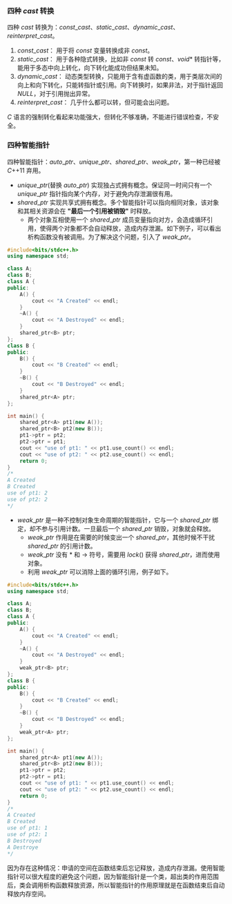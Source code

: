 ### 四种 $cast$ 转换
四种 $cast$ 转换为：$const\_cast、static\_cast、dynamic\_cast、reinterpret\_cast$。
1. $const\_cast：$ 用于将 $const$ 变量转换成非 $const$。
2. $static\_cast：$ 用于各种隐式转换，比如非 $const$ 转 $const$、$void*$ 转指针等，能用于多态中向上转化，向下转化能成功但结果未知。
3. $dynamic\_cast：$ 动态类型转换，只能用于含有虚函数的类，用于类层次间的向上和向下转化，只能转指针或引用。向下转换时，如果非法，对于指针返回 $NULL$，对于引用抛出异常。
4. $reinterpret\_cast：$ 几乎什么都可以转，但可能会出问题。

$C$ 语言的强制转化看起来功能强大，但转化不够准确，不能进行错误检查，不安全。

### 四种智能指针
四种智能指针：$auto\_ptr、unique\_ptr、shared\_ptr、weak\_ptr$，第一种已经被 $C$++11 弃用。
- $unique\_ptr$(替换 $auto\_ptr$) 实现独占式拥有概念。保证同一时间只有一个 $unique\_ptr$ 指针指向某个内存，对于避免内存泄漏很有用。
- $shared\_ptr$ 实现共享式拥有概念。多个智能指针可以指向相同对象，该对象和其相关资源会在 **"最后一个引用被销毁"** 时释放。
  - 两个对象互相使用一个 $shared\_ptr$ 成员变量指向对方，会造成循环引用，使得两个对象都不会自动释放，造成内存泄漏。如下例子，可以看出析构函数没有被调用。为了解决这个问题，引入了 $weak\_ptr$。

```cpp
#include<bits/stdc++.h>
using namespace std;

class A;
class B;
class A {
public:
	A() {
		cout << "A Created" << endl;
	}
	~A() {
		cout << "A Destroyed" << endl;
	}
	shared_ptr<B> ptr;
};
class B {
public:
	B() {
		cout << "B Created" << endl;
	}
	~B() {
		cout << "B Destroyed" << endl;
	}
	shared_ptr<A> ptr;
};

int main() {
	shared_ptr<A> pt1(new A());
	shared_ptr<B> pt2(new B());
	pt1->ptr = pt2;
    pt2->ptr = pt1;
    cout << "use of pt1: " << pt1.use_count() << endl;
    cout << "use of pt2: " << pt2.use_count() << endl;
    return 0;
}
/*
A Created
B Created
use of pt1: 2
use of pt2: 2
*/
```
- $weak\_ptr$ 是一种不控制对象生命周期的智能指针，它与一个 $shared\_ptr$ 绑定，却不参与引用计数。一旦最后一个 $shared\_ptr$ 销毁，对象就会释放。
  - $weak\_ptr$ 作用是在需要的时候变出一个 $shared\_ptr$，其他时候不干扰 $shared\_ptr$ 的引用计数。
  - $weak\_ptr$ 没有 * 和 -> 符号，需要用 $lock()$ 获得 $shared\_ptr$，进而使用对象。
  - 利用 $weak\_ptr$ 可以消除上面的循环引用，例子如下。

```cpp
#include<bits/stdc++.h>
using namespace std;

class A;
class B;
class A {
public:
	A() {
		cout << "A Created" << endl;
	}
	~A() {
		cout << "A Destroyed" << endl;
	}
	weak_ptr<B> ptr;
};
class B {
public:
	B() {
		cout << "B Created" << endl;
	}
	~B() {
		cout << "B Destroyed" << endl;
	}
	weak_ptr<A> ptr;
};

int main() {
	shared_ptr<A> pt1(new A());
	shared_ptr<B> pt2(new B());
	pt1->ptr = pt2;
    pt2->ptr = pt1;
    cout << "use of pt1: " << pt1.use_count() << endl;
    cout << "use of pt2: " << pt2.use_count() << endl;
    return 0;
}
/*
A Created
B Created
use of pt1: 1
use of pt2: 1
B Destroyed
A Destroye
*/
```

因为存在这种情况：申请的空间在函数结束后忘记释放，造成内存泄漏。使用智能指针可以很大程度的避免这个问题，因为智能指针是一个类，超出类的作用范围后，类会调用析构函数释放资源，所以智能指针的作用原理就是在函数结束后自动释放内存空间。